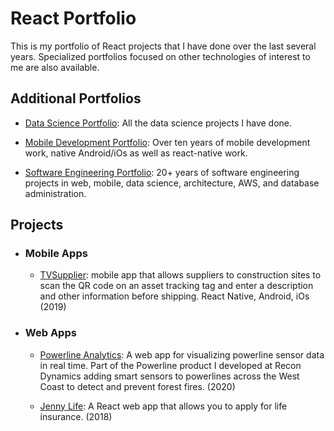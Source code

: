 # React Portfolio
This is my portfolio of React projects that I have done over the last several years.  Specialized portfolios focused on other technologies of interest to me are also available.

## Additional Portfolios

  - [Data Science Portfolio](https://github.com/garygause/portfolio-data-science): All the data science projects I have done.

  - [Mobile Development Portfolio](https://github.com/garygause/portfolio-mobile): Over ten years of mobile development work, native Android/iOs as well as react-native work.
  
  - [Software Engineering Portfolio](https://github.com/garygause/portfolio): 20+ years of software engineering projects in web, mobile, data science, architecture, AWS, and database administration.
 

## Projects

- ### Mobile Apps

	- [TVSupplier](https://github.com/garygause/portfolio-projects/tree/master/tvsupplier):  mobile app that allows suppliers to construction sites to scan the QR code on an asset tracking tag and enter a description and other information before shipping.  React Native, Android, iOs  (2019)

- ### Web Apps

	- [Powerline Analytics](https://github.com/garygause/portfolio-projects/tree/master/powerline/README.md#powerline-analytics): A web app for visualizing powerline sensor data in real time.  Part of the Powerline product I developed at Recon Dynamics adding smart sensors to powerlines across the West Coast to detect and prevent forest fires. (2020)

	 - [Jenny Life](https://github.com/garygause/portfolio-projects/tree/master/jennylife/README.md): A React web app that allows you to apply for life insurance.  (2018)
